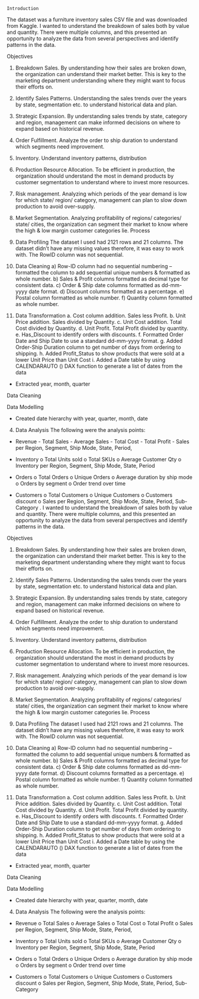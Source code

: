     Introduction
The dataset was a furniture inventory sales CSV file and was downloaded from Kaggle. I wanted to understand the breakdown of sales both by value and quantity. There were multiple columns, and this presented an opportunity to analyze the data from several perspectives and identify patterns in the data.

Objectives
1.	Breakdown Sales. By understanding how their sales are broken down, the organization can understand their market better. This is key to the marketing department understanding where they might want to focus their efforts on.
2.	Identify Sales Patterns. Understanding the sales trends over the years by state, segmentation etc. to understand historical data and plan.
3.	Strategic Expansion. By understanding sales trends by state, category and region, management can make informed decisions on where to expand based on historical revenue.
4.	Order Fulfillment. Analyze the order to ship duration to understand which segments need improvement.
5.	Inventory. Understand inventory patterns, distribution
6.	Production Resource Allocation. To be efficient in production, the organization should understand the most in demand products by customer segmentation to understand where to invest more resources.
7.	Risk management. Analyzing which periods of the year demand is low for which state/ region/ category, management can plan to slow down production to avoid over-supply.
8.	Market Segmentation. Analyzing profitability of regions/ categories/ state/ cities, the organization can segment their market to know where the high & low margin customer categories lie.
Process
1.	Data Profiling
The dataset I used had 2121 rows and 21 columns. The dataset didn’t have any missing values therefore, it was easy to work with. The RowID column was not sequential.
2.	Data Cleaning
a)	Row-ID column had no sequential numbering – formatted the column to add sequential unique numbers & formatted as whole number.
b)	Sales & Profit columns formatted as decimal type for consistent data.
c)	Order & Ship date columns formatted as dd-mm-yyyy date format.
d)	Discount columns formatted as a percentage.
e)	Postal column formatted as whole number.
f)	Quantity column formatted as whole number.

3.	Data Transformation
a.	Cost column addition. Sales less Profit.
b.	Unit Price addition. Sales divided by Quantity.
c.	Unit Cost addition. Total Cost divided by Quantity.
d.	Unit Profit. Total Profit divided by quantity.
e.	Has_Discount to identify orders with discounts.
f.	Formatted Order Date and Ship Date to use a standard dd-mm-yyyy format.
g.	Added Order-Ship Duration column to get number of days from ordering to shipping.
h.	Added Profit_Status to show products that were sold at a lower Unit Price than Unit Cost
i.	Added a Date table by using CALENDARAUTO () DAX function to generate a list of dates from the data
-	Extracted year, month, quarter

Data Cleaning

Data Modelling
-	Created date hierarchy with year, quarter, month, date
4.	Data Analysis
The following were the analysis points:
-	Revenue
          - Total Sales
          - Average Sales
          - Total Cost
          - Total Profit
          - Sales per Region, Segment, Ship Mode, State, Period, 
-	Inventory
      o	Total Units sold
      o	Total SKUs
      o	Average Customer Qty
      o	Inventory per Region, Segment, Ship Mode, State, Period

-	Orders
        o	Total Orders
        o	Unique Orders
        o	Average duration by ship mode
        o	Orders by segment
        o	Order trend over time
	
-	Customers
      o	Total Customers
      o	Unique Customers
      o	Customers discount
      o	Sales per Region, Segment, Ship Mode, State, Period, Sub-Category 
. I wanted to understand the breakdown of sales both by value and quantity. There were multiple columns, and this presented an opportunity to analyze the data from several perspectives and identify patterns in the data.

Objectives
1.	Breakdown Sales. By understanding how their sales are broken down, the organization can understand their market better. This is key to the marketing department understanding where they might want to focus their efforts on.
2.	Identify Sales Patterns. Understanding the sales trends over the years by state, segmentation etc. to understand historical data and plan.
3.	Strategic Expansion. By understanding sales trends by state, category and region, management can make informed decisions on where to expand based on historical revenue.
4.	Order Fulfillment. Analyze the order to ship duration to understand which segments need improvement.
5.	Inventory. Understand inventory patterns, distribution
6.	Production Resource Allocation. To be efficient in production, the organization should understand the most in demand products by customer segmentation to understand where to invest more resources.
7.	Risk management. Analyzing which periods of the year demand is low for which state/ region/ category, management can plan to slow down production to avoid over-supply.
8.	Market Segmentation. Analyzing profitability of regions/ categories/ state/ cities, the organization can segment their market to know where the high & low margin customer categories lie.
Process
1.	Data Profiling
The dataset I used had 2121 rows and 21 columns. The dataset didn’t have any missing values therefore, it was easy to work with. The RowID column was not sequential.
2.	Data Cleaning
a)	Row-ID column had no sequential numbering – formatted the column to add sequential unique numbers & formatted as whole number.
b)	Sales & Profit columns formatted as decimal type for consistent data.
c)	Order & Ship date columns formatted as dd-mm-yyyy date format.
d)	Discount columns formatted as a percentage.
e)	Postal column formatted as whole number.
f)	Quantity column formatted as whole number.

3.	Data Transformation
   a.	Cost column addition. Sales less Profit.
   b.	Unit Price addition. Sales divided by Quantity.
   c.	Unit Cost addition. Total Cost divided by Quantity.
   d.	Unit Profit. Total Profit divided by quantity.
   e.	Has_Discount to identify orders with discounts.
   f.	Formatted Order Date and Ship Date to use a standard dd-mm-yyyy format.
   g.	Added Order-Ship Duration column to get number of days from ordering to shipping.
   h.	Added Profit_Status to show products that were sold at a lower Unit Price than Unit Cost
   i.	Added a Date table by using the CALENDARAUTO () DAX function to generate a list of dates from the data
-	Extracted year, month, quarter

Data Cleaning

Data Modelling
-	Created date hierarchy with year, quarter, month, date
  
4.	Data Analysis
The following were the analysis points:
-	Revenue
      o	Total Sales
      o	Average Sales
      o	Total Cost
      o	Total Profit
      o	Sales per Region, Segment, Ship Mode, State, Period, 
-	Inventory
      o	Total Units sold
      o	Total SKUs
      o	Average Customer Qty
      o	Inventory per Region, Segment, Ship Mode, State, Period

-	Orders
      o	Total Orders
      o	Unique Orders
      o	Average duration by ship mode
      o	Orders by segment
     o	Order trend over time
  
-	Customers
      o	Total Customers
      o	Unique Customers
      o	Customers discount
      o	Sales per Region, Segment, Ship Mode, State, Period, Sub-Category 
